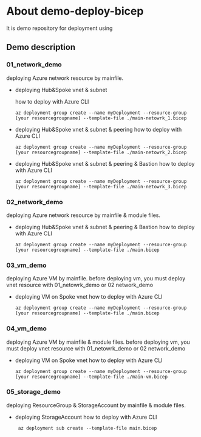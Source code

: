 # About demo-deploy-bicep
It is demo repository for deployment using


## Demo description
### 01_network_demo
deploying Azure network resource by mainfile.
* deploying Hub&Spoke vnet & subnet

  how to deploy with Azure CLI

  ```
  az deployment group create --name myDeployment --resource-group [your resourcegroupname] --template-file ./main-netowrk_1.bicep
  ```
* deploying Hub&Spoke vnet & subnet & peering
  how to deploy with Azure CLI

  ```
  az deployment group create --name myDeployment --resource-group [your resourcegroupname] --template-file ./main-netowrk_2.bicep
  ```
* deploying Hub&Spoke vnet & subnet & peering & Bastion
  how to deploy with Azure CLI

  ```
  az deployment group create --name myDeployment --resource-group [your resourcegroupname] --template-file ./main-netowrk_3.bicep
  ```
  
### 02_network_demo
deploying Azure network resource by mainfile & module files.
* deploying Hub&Spoke vnet & subnet & peering & Bastion
  how to deploy with Azure CLI

  ```
  az deployment group create --name myDeployment --resource-group [your resourcegroupname] --template-file ./main.bicep
  ```

### 03_vm_demo
deploying Azure VM by mainfile.
before deploying vm, you must deploy vnet resource with 01_netowrk_demo or 02 network_demo
* deploying VM on Spoke vnet
  how to deploy with Azure CLI

  ```
  az deployment group create --name myDeployment --resource-group [your resourcegroupname] --template-file ./main.bicep
  ```

### 04_vm_demo
deploying Azure VM by mainfile & module files.
before deploying vm, you must deploy vnet resource with 01_netowrk_demo or 02 network_demo
* deploying VM on Spoke vnet
  how to deploy with Azure CLI

  ```
  az deployment group create --name myDeployment --resource-group [your resourcegroupname] --template-file ./main-vm.bicep
  ```

### 05_storage_demo
deploying ResourceGroup & StorageAccount by mainfile & module files.
* deploying StorageAccount
  how to deploy with Azure CLI

  ```
   az deployment sub create --template-file main.bicep
  ```
